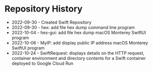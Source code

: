 # Repository History
 - 2022-09-30 - Created Swift Repository
 - 2022-09-30 - hex: add file hex dump command line program
 - 2022-10-04 - hex-gui: add file hex dump macOS Monterey SwiftUI program
 - 2022-10-06 - MyIP: add display public IP address macOS Monterey SwiftUI program
 - 2022-10-24 - SwiftRequest: displays details on the HTTP request, container environment and directory contents for a Swift container deployed to Google Cloud Run
